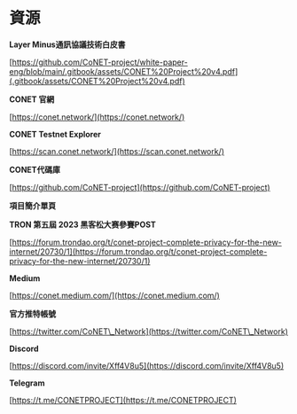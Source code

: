 # 資源

**Layer Minus通訊協議技術白皮書**

[https://github.com/CoNET-project/white-paper-eng/blob/main/.gitbook/assets/CONET%20Project%20v4.pdf](.gitbook/assets/CONET%20Project%20v4.pdf)

**CONET 官網**

[https://conet.network/](https://conet.network/)

**CONET Testnet Explorer**

[https://scan.conet.network/](https://scan.conet.network/)

**CONET代碼庫**

[https://github.com/CoNET-project](https://github.com/CoNET-project)

**項目簡介單頁**



**TRON 第五屆 2023 黑客松大赛參賽POST**

[https://forum.trondao.org/t/conet-project-complete-privacy-for-the-new-internet/20730/1](https://forum.trondao.org/t/conet-project-complete-privacy-for-the-new-internet/20730/1)

**Medium**

[https://conet.medium.com/](https://conet.medium.com/)

**官方推特帳號**

[https://twitter.com/CoNET\_Network](https://twitter.com/CoNET\_Network)

**Discord**

[https://discord.com/invite/Xff4V8u5](https://discord.com/invite/Xff4V8u5)

**️Telegram**

[https://t.me/CONETPROJECT](https://t.me/CONETPROJECT)
